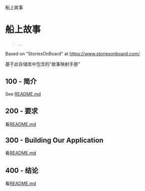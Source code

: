 船上故事

# 船上故事

> ...

Based on "StoriesOnBoard" at <https://www.storiesonboard.com/>

基于此存储库中包含的“故事映射手册”

## 100 - 简介

See [README.md](./100/README.md)

## 200 - 要求

看[README.md](./200/README.md)

## 300 - Building Our Application

看[README.md](./300/README.md)

## 400 - 结论

看[README.md](./400/README.md)
